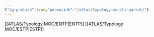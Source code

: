 ```yaml
---
{"dg-publish":true,"permalink":"/atlas/typology-moc/ti-parent/"}
---
```



[[ATLAS/Typology MOC/ENTP\|ENTP]]
[[ATLAS/Typology MOC/ESTP\|ESTP]]
